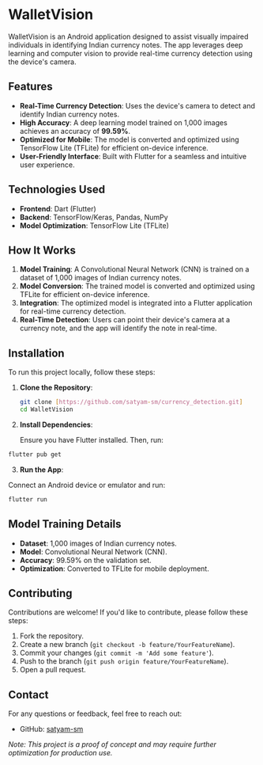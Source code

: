 # WalletVision

WalletVision is an Android application designed to assist visually impaired individuals in identifying Indian currency notes. The app leverages deep learning and computer vision to provide real-time currency detection using the device's camera.

## Features

- **Real-Time Currency Detection**: Uses the device's camera to detect and identify Indian currency notes.
- **High Accuracy**: A deep learning model trained on 1,000 images achieves an accuracy of **99.59%**.
- **Optimized for Mobile**: The model is converted and optimized using TensorFlow Lite (TFLite) for efficient on-device inference.
- **User-Friendly Interface**: Built with Flutter for a seamless and intuitive user experience.

## Technologies Used

- **Frontend**: Dart (Flutter)
- **Backend**: TensorFlow/Keras, Pandas, NumPy
- **Model Optimization**: TensorFlow Lite (TFLite)

## How It Works

1. **Model Training**: A Convolutional Neural Network (CNN) is trained on a dataset of 1,000 images of Indian currency notes.
2. **Model Conversion**: The trained model is converted and optimized using TFLite for efficient on-device inference.
3. **Integration**: The optimized model is integrated into a Flutter application for real-time currency detection.
4. **Real-Time Detection**: Users can point their device's camera at a currency note, and the app will identify the note in real-time.

## Installation

To run this project locally, follow these steps:

1. **Clone the Repository**:
   ```bash
   git clone [https://github.com/satyam-sm/currency_detection.git]
   cd WalletVision
   ```

2. **Install Dependencies**:

   Ensure you have Flutter installed. Then, run:
  ```bash
  flutter pub get
  ```

3. **Run the App**:

  Connect an Android device or emulator and run:
  ```bash
  flutter run
  ```

## Model Training Details

- **Dataset**: 1,000 images of Indian currency notes.
- **Model**: Convolutional Neural Network (CNN).
- **Accuracy**: 99.59% on the validation set.
- **Optimization**: Converted to TFLite for mobile deployment.

## Contributing

Contributions are welcome! If you'd like to contribute, please follow these steps:

1. Fork the repository.
2. Create a new branch (`git checkout -b feature/YourFeatureName`).
3. Commit your changes (`git commit -m 'Add some feature'`).
4. Push to the branch (`git push origin feature/YourFeatureName`).
5. Open a pull request.

## Contact

For any questions or feedback, feel free to reach out:

- GitHub: [satyam-sm](https://github.com/satyam-sm)

*Note: This project is a proof of concept and may require further optimization for production use.*

